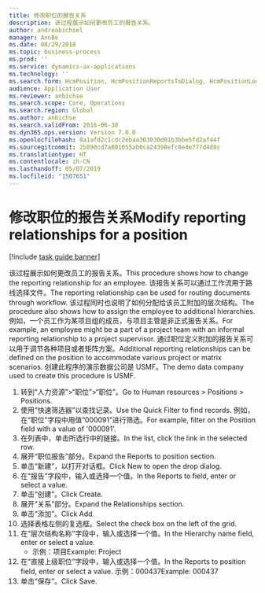 ```yaml
---
title: 修改职位的报告关系
description: 该过程展示如何更改员工的报告关系。
author: andreabichsel
manager: AnnBe
ms.date: 08/29/2018
ms.topic: business-process
ms.prod: ''
ms.service: dynamics-ax-applications
ms.technology: ''
ms.search.form: HcmPosition, HcmPositionReportsToDialog, HcmPositionLookup
audience: Application User
ms.reviewer: anbichse
ms.search.scope: Core, Operations
ms.search.region: Global
ms.author: anbichse
ms.search.validFrom: 2016-06-30
ms.dyn365.ops.version: Version 7.0.0
ms.openlocfilehash: 8a1afd2c1cdc2ebaa303030d01b3bbe5fd2af44f
ms.sourcegitcommit: 2b890cd7a801055ab0ca24398efc8e4e777d4d8c
ms.translationtype: HT
ms.contentlocale: zh-CN
ms.lasthandoff: 05/07/2019
ms.locfileid: "1507651"
---
```

# <a name="modify-reporting-relationships-for-a-position"></a><span data-ttu-id="84c86-103">修改职位的报告关系</span><span class="sxs-lookup"><span data-stu-id="84c86-103">Modify reporting relationships for a position</span></span>

[!include [task guide banner](../../includes/task-guide-banner.md)]

<span data-ttu-id="84c86-104">该过程展示如何更改员工的报告关系。</span><span class="sxs-lookup"><span data-stu-id="84c86-104">This procedure shows how to change the reporting relationship for an employee.</span></span> <span data-ttu-id="84c86-105">该报告关系可以通过工作流用于路线选择文件。</span><span class="sxs-lookup"><span data-stu-id="84c86-105">The reporting relationship can be used for routing documents through workflow.</span></span> <span data-ttu-id="84c86-106">该过程同时也说明了如何分配给该员工附加的层次结构。</span><span class="sxs-lookup"><span data-stu-id="84c86-106">The procedure also shows how to assign the employee to additional hierarchies.</span></span> <span data-ttu-id="84c86-107">例如，一个员工作为某项目组的成员，与项目主管是非正式报告关系。</span><span class="sxs-lookup"><span data-stu-id="84c86-107">For example, an employee might be a part of a project team with an informal reporting relationship to a project supervisor.</span></span> <span data-ttu-id="84c86-108">通过职位定义附加的报告关系可以用于调节各种项目或者矩阵方案。</span><span class="sxs-lookup"><span data-stu-id="84c86-108">Additional reporting relationships can be defined on the position to accommodate various project or matrix scenarios.</span></span> <span data-ttu-id="84c86-109">创建此程序的演示数据公司是 USMF。</span><span class="sxs-lookup"><span data-stu-id="84c86-109">The demo data company used to create this procedure is USMF.</span></span>

1. <span data-ttu-id="84c86-110">转到“人力资源”>“职位”>“职位”。</span><span class="sxs-lookup"><span data-stu-id="84c86-110">Go to Human resources > Positions > Positions.</span></span>
2. <span data-ttu-id="84c86-111">使用“快速筛选器”以查找记录。</span><span class="sxs-lookup"><span data-stu-id="84c86-111">Use the Quick Filter to find records.</span></span> <span data-ttu-id="84c86-112">例如，在“职位”字段中用值“000091”进行筛选。</span><span class="sxs-lookup"><span data-stu-id="84c86-112">For example, filter on the Position field with a value of '000091'.</span></span>
3. <span data-ttu-id="84c86-113">在列表中，单击所选行中的链接。</span><span class="sxs-lookup"><span data-stu-id="84c86-113">In the list, click the link in the selected row.</span></span>
4. <span data-ttu-id="84c86-114">展开“职位报告”部分。</span><span class="sxs-lookup"><span data-stu-id="84c86-114">Expand the Reports to position section.</span></span>
5. <span data-ttu-id="84c86-115">单击“新建”，以打开对话框。</span><span class="sxs-lookup"><span data-stu-id="84c86-115">Click New to open the drop dialog.</span></span>
6. <span data-ttu-id="84c86-116">在“报告”字段中，输入或选择一个值。</span><span class="sxs-lookup"><span data-stu-id="84c86-116">In the Reports to field, enter or select a value.</span></span>
7. <span data-ttu-id="84c86-117">单击“创建”。</span><span class="sxs-lookup"><span data-stu-id="84c86-117">Click Create.</span></span>
8. <span data-ttu-id="84c86-118">展开“关系”部分。</span><span class="sxs-lookup"><span data-stu-id="84c86-118">Expand the Relationships section.</span></span>
9. <span data-ttu-id="84c86-119">单击“添加”。</span><span class="sxs-lookup"><span data-stu-id="84c86-119">Click Add.</span></span>
10. <span data-ttu-id="84c86-120">选择表格左侧的复选框。</span><span class="sxs-lookup"><span data-stu-id="84c86-120">Select the check box on the left of the grid.</span></span>
11. <span data-ttu-id="84c86-121">在“层次结构名称”字段中，输入或选择一个值。</span><span class="sxs-lookup"><span data-stu-id="84c86-121">In the Hierarchy name field, enter or select a value.</span></span>
    * <span data-ttu-id="84c86-122">示例：项目</span><span class="sxs-lookup"><span data-stu-id="84c86-122">Example: Project</span></span>  
12. <span data-ttu-id="84c86-123">在“直接上级职位”字段中，输入或选择一个值。</span><span class="sxs-lookup"><span data-stu-id="84c86-123">In the Reports to position field, enter or select a value.</span></span>  <span data-ttu-id="84c86-124">示例：000437</span><span class="sxs-lookup"><span data-stu-id="84c86-124">Example:  000437</span></span>
13. <span data-ttu-id="84c86-125">单击“保存”。</span><span class="sxs-lookup"><span data-stu-id="84c86-125">Click Save.</span></span>

